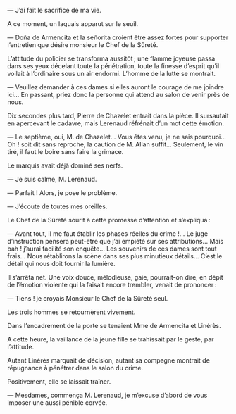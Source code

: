 — J’ai fait le sacrifice de ma vie.

A ce moment, un laquais apparut sur le seuil.

— Doña de Armencita et la señorita croient être assez fortes pour supporter l’entretien que désire monsieur le Chef de la Sûreté.

L’attitude du policier se transforma aussitôt ; une flamme joyeuse passa
dans ses yeux décelant toute la pénétration, toute la finesse d’esprit qu’il
voilait à l’ordinaire sous un air endormi. L’homme de la lutte se montrait.

— Veuillez demander à ces dames si elles auront le courage de me joindre ici… En passant, priez donc la personne qui attend au salon de venir
près de nous.

Dix secondes plus tard, Pierre de Chazelet entrait dans la pièce. Il sursautait en apercevant le cadavre, mais Lerenaud réfrénait d’un mot cette émotion.

— Le septième, oui, M. de Chazelet… Vous êtes venu, je ne sais pourquoi… Oh ! soit dit sans reproche, la caution de M. Allan suffit… Seulement, le vin tiré, il faut le boire sans faire la grimace.

Le marquis avait déjà dominé ses nerfs.

— Je suis calme, M. Lerenaud.

— Parfait ! Alors, je pose le problème.

— J’écoute de toutes mes oreilles.

Le Chef de la Sûreté sourit à cette promesse d’attention et s’expliqua :

— Avant tout, il me faut établir les phases réelles du crime !… Le juge
d’instruction pensera peut-être que j’ai empiété sur ses attributions… Mais
bah ! j’aurai facilité son enquête… Les souvenirs de ces dames sont tout
frais… Nous rétablirons la scène dans ses plus minutieux détails… C’est le détail qui nous doit fournir la lumière.

Il s’arrêta net. Une voix douce, mélodieuse, gaie, pourrait-on dire, en
dépit de l’émotion violente qui la faisait encore trembler, venait de prononcer :

— Tiens ! je croyais Monsieur le Chef de la Sûreté seul.

Les trois hommes se retournèrent vivement.

Dans l’encadrement de la porte se tenaient Mme de Armencita et Linérès.

A cette heure, la vaillance de la jeune fille se trahissait par le geste, par
l’attitude.

Autant Linérès marquait de décision, autant sa compagne montrait de
répugnance à pénétrer dans le salon du crime.

Positivement, elle se laissait traîner.

— Mesdames, commença M. Lerenaud, je m’excuse d’abord de vous imposer une aussi pénible corvée.
